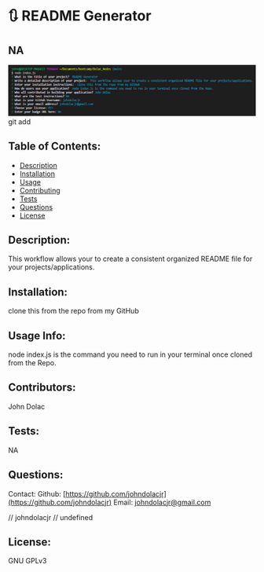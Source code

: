 
  
  # :arrows_clockwise: README Generator
  ## NA  

  ![project image](https://raw.githubusercontent.com/johndolacjr/Dolac_Nodes/main/README_GEN_IMG.png)git add

  ## Table of Contents: 
  *  [Description](#description)
  *  [Installation](#installation)
  *  [Usage](#usage)
  *  [Contributing](#contributing)
  *  [Tests](#tests)
  *  [Questions](#questions)
  *  [License](#license)

  ## Description: 
  This workflow allows your to create a consistent organized README file for your projects/applications.

  ## Installation:
  clone this from the repo from my GitHub

  ## Usage Info:
  node index.js is the command you need to run in your terminal once cloned from the Repo. 

  ## Contributors:
  John Dolac

  ## Tests:
  NA

  ## Questions:
  Contact: 
  Github: [https://github.com/johndolacjr](https://github.com/johndolacjr)
  Email: [johndolacjr@gmail.com](johndolacjr@gmail.com)
  
  // johndolacjr
  // undefined

  ## License:
  GNU GPLv3


